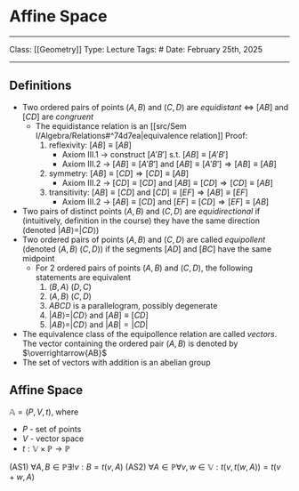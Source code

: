 # Affine Space
___
Class: [[Geometry]]
Type: Lecture
Tags: # 
Date: February 25th, 2025
___
## Definitions 
- Two ordered pairs of points $(A,B)$ and $(C,D)$ are *equidistant* $\iff$ $[AB]$ and $[CD]$ are *congruent*
	- The equidistance relation is an [[src/Sem I/Algebra/Relations#^74d7ea|equivalence relation]]
		Proof: 
		1. reflexivity: $[AB] \equiv [AB]$
			-  Axiom III.1 $\rightarrow$ construct $[A'B']$ s.t. $[AB]\equiv [A'B']$
			-  Axiom III.2 $\rightarrow$ $[AB] \equiv [A'B']$ and $[AB] \equiv [A'B'] \Rightarrow [AB] \equiv [AB]$
		2. symmetry: $[AB] \equiv [CD] \Rightarrow [CD] \equiv [AB]$
			- Axiom III.2 $\rightarrow$ $[CD] \equiv [CD]$ and $[AB] \equiv [CD] \Rightarrow [CD] \equiv [AB]$
		3. transitivity: $[AB]\equiv [CD]$ and $[CD] \equiv [EF] \Rightarrow [AB] \equiv [EF]$
			- Axiom III.2 $\rightarrow$ $[AB] \equiv [CD]$ and $[EF] \equiv [CD] \Rightarrow [EF] \equiv [AB]$
- Two pairs of distinct points $(A,B)$ and $(C,D)$ are *equidirectional* if (intuitively, definition in the course) they have the same direction (denoted $|AB\rangle = |CD\rangle$)
- Two ordered pairs of points $(A,B)$ and $(C,D)$ are called *equipollent* (denoted $(A,B) ~ (C,D)$) if the segments $[AD]$ and $[BC]$ have the same midpoint
	- For 2 ordered pairs of points $(A,B)$ and $(C,D)$, the following statements are equivalent
		1. $(B,A) ~ (D,C)$
		2. $(A,B) ~ (C,D)$
		3. $ABCD$ is a parallelogram, possibly degenerate 
		4. $|AB\rangle  = |CD\rangle$ and $[AB] \equiv [CD]$
		5. $|AB\rangle = |CD\rangle$ and $|AB| = |CD|$
- The equivalence class of the equipollence relation are called *vectors*. The vector containing the ordered pair $(A,B)$ is denoted by $\overrightarrow{AB}$ 
- The set of vectors with addition is an abelian group 

## Affine Space
$\mathbb{A} = (P,V,t)$, where 
- $P$ - set of points 
- $V$ - vector space 
- $t : \mathbb{V} \times \mathbb{P} \rightarrow \mathbb{P}$ 

(AS1) $\forall A,B \in \mathbb{P} \exists ! v : B = t(v,A)$
(AS2) $\forall A \in \mathbb{P} \forall v,w  \in \mathbb{V}: t(v,t(w,A)) = t(v + w, A)$